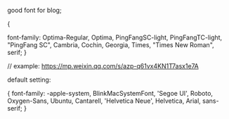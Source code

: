

good font for blog;

{

font-family: Optima-Regular, Optima, PingFangSC-light, PingFangTC-light, "PingFang SC", Cambria, Cochin, Georgia, Times, "Times New Roman", serif;
}

// example: https://mp.weixin.qq.com/s/azp-q61vx4KN1T7asx1e7A



default setting:

{
    font-family: -apple-system, BlinkMacSystemFont, 'Segoe UI', Roboto, Oxygen-Sans, Ubuntu, Cantarell, 'Helvetica Neue', Helvetica, Arial, sans-serif;
}